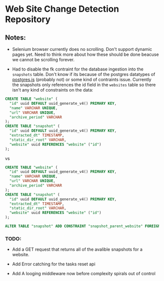 # Web Site Change Detection Repository

## Notes:
- Selenium browser currently does no scrolling. Don't support dynamic pages yet. Need to think more about how these should be done beacuse we cannot be scrolling forever.

- Had to disable the fk contraint for the database ingestion into the `snapshots` table. Don't know if its because of the postgres datatypes of [postgres.js](https://github.com/porsager/postgres?tab=readme-ov-file#custom-types) (probably not) or some kind of contraints issue. Currently the snapshots only references the id field in the `websites` table so there isn't any kind of constraints on the data:

```sql
CREATE TABLE "website" (
  "id" uuid DEFAULT uuid_generate_v4() PRIMARY KEY,
  "name" VARCHAR UNIQUE,
  "url" VARCHAR UNIQUE,
  "archive_period" VARCHAR
);
CREATE TABLE "snapshot" (
  "id" uuid DEFAULT uuid_generate_v4() PRIMARY KEY,
  "extracted_dt" TIMESTAMP,
  "static_dir_root" VARCHAR,
  "website" uuid REFERENCES "website" ("id")
);
```
vs 
```sql
CREATE TABLE "website" (
  "id" uuid DEFAULT uuid_generate_v4() PRIMARY KEY,
  "name" VARCHAR UNIQUE,
  "url" VARCHAR UNIQUE,
  "archive_period" VARCHAR
);
CREATE TABLE "snapshot" (
  "id" uuid DEFAULT uuid_generate_v4() PRIMARY KEY,
  "extracted_dt" TIMESTAMP,
  "static_dir_root" VARCHAR,
  "website" uuid REFERENCES "website" ("id")
);

ALTER TABLE "snapshot" ADD CONSTRAINT "snapshot_parent_website" FOREIGN KEY ("id") REFERENCES "website" ("id");
```

### TODO:

- Add a GET request that returns all of the avalible snapshots for a website. 

- Add Error catching for the tasks reset api

- Add A looging middleware now before complexity spirals out of control
